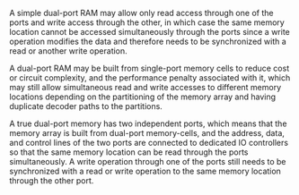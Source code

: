 A simple dual-port RAM may allow only read access through one of the ports and write access through the other, in which case the same memory location cannot be accessed simultaneously through the ports since a write operation modifies the data and therefore needs to be synchronized with a read or another write operation.

A dual-port RAM may be built from single-port memory cells to reduce cost or circuit complexity, and the performance penalty associated with it, which may still allow simultaneous read and write accesses to different memory locations depending on the partitioning of the memory array and having duplicate decoder paths to the partitions.

A true dual-port memory has two independent ports, which means that the memory array is built from dual-port memory-cells, and the address, data, and control lines of the two ports are connected to dedicated IO controllers so that the same memory location can be read through the ports simultaneously. A write operation through one of the ports still needs to be synchronized with a read or write operation to the same memory location through the other port.

